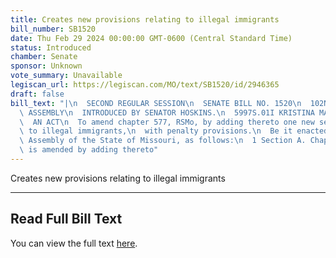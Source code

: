 ```yaml
---
title: Creates new provisions relating to illegal immigrants
bill_number: SB1520
date: Thu Feb 29 2024 00:00:00 GMT-0600 (Central Standard Time)
status: Introduced
chamber: Senate
sponsor: Unknown
vote_summary: Unavailable
legiscan_url: https://legiscan.com/MO/text/SB1520/id/2946365
draft: false
bill_text: "|\n  SECOND REGULAR SESSION\n  SENATE BILL NO. 1520\n  102ND GENERA L\
  \ ASSEMBLY\n  INTRODUCED BY SENATOR HOSKINS.\n  5997S.01I KRISTINA MARTIN, Secretary\n\
  \  AN ACT\n  To amend chapter 577, RSMo, by adding thereto one new section relating\
  \ to illegal immigrants,\n  with penalty provisions.\n  Be it enacted by the General\
  \ Assembly of the State of Missouri, as follows:\n  1 Section A. Chapter 577, RSMo,\
  \ is amended by adding thereto"
---
```

Creates new provisions relating to illegal immigrants

---

## Read Full Bill Text

You can view the full text [here](https://legiscan.com/MO/text/SB1520/id/2946365).
